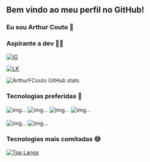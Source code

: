 ## Bem vindo ao meu perfil no GitHub!

### Eu sou Arthur Couto 👋
### Aspirante a dev 🧑‍💻 

[![IG](https://img.shields.io/badge/Instagram-E4405F?style=for-the-badge&logo=instagram&logoColor=white)](https://www.instagram.com/arthur_fcouto/)

[![LK](https://img.shields.io/badge/LinkedIn-0077B5?style=for-the-badge&logo=linkedin&logoColor=white
)](https://www.linkedin.com/in/arthur-couto-b8181743/)

![ArthurFCouto GitHub stats](https://github-readme-stats.vercel.app/api?username=arthurfcouto&show_icons=true&theme=gruvbox)

### Tecnologias preferidas 🧐

<div style="display: inline_block">
  <img align="center" alt="img..." src="https://img.shields.io/badge/React-20232A?style=for-the-badge&logo=react&logoColor=61DAFB"/>
  <img align="center" alt="img..." src="https://img.shields.io/badge/JavaScript-323330?style=for-the-badge&logo=javascript&logoColor=F7DF1E"/>
  <img align="center" alt="img..." src="https://img.shields.io/badge/HTML5-E34F26?style=for-the-badge&logo=html5&logoColor=white"/>
  <img align="center" alt="img..." src="https://img.shields.io/badge/CSS3-1572B6?style=for-the-badge&logo=css3&logoColor=white"/>
  <br /><br />
  <img align="center" alt="img..." src="https://img.shields.io/badge/Java-ED8B00?style=for-the-badge&logo=java&logoColor=white"/>
  <img align="center" alt="img..." src="https://img.shields.io/badge/Spring-6DB33F?style=for-the-badge&logo=spring&logoColor=white"/>
</div>

### Tecnologias mais comitadas 😅

[![Top Langs](https://github-readme-stats.vercel.app/api/top-langs/?username=ArthurFCouto&layout=compact)](https://github.com/ArthurFCouto/github-readme-stats)

<!--
**ArthurFCouto/ArthurFCouto** is a ✨ _special_ ✨ repository because its `README.md` (this file) appears on your GitHub profile.

Here are some ideas to get you started:

- 🔭 I’m currently working on ...
- 🌱 I’m currently learning ...
- 👯 I’m looking to collaborate on ...
- 🤔 I’m looking for help with ...
- 💬 Ask me about ...
- 📫 How to reach me: ...
- 😄 Pronouns: ...
- ⚡ Fun fact: ...
-->
